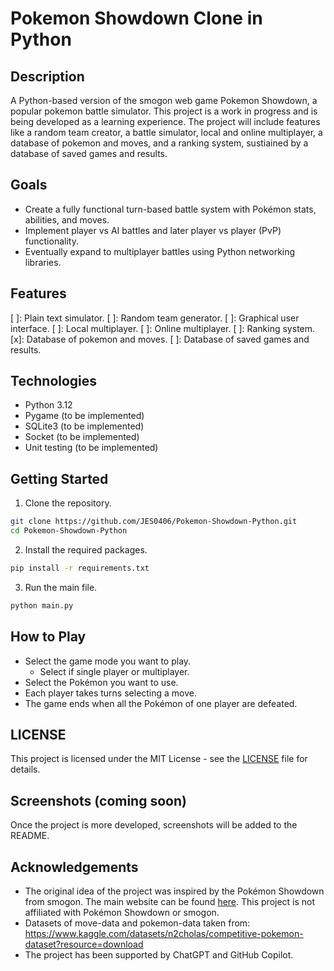 # Pokemon Showdown Clone in Python

## Description
A Python-based version of the smogon web game Pokemon Showdown, a popular pokemon battle simulator. This project is a work in progress and is being developed as a learning experience.
The project will include features like a random team creator, a battle simulator, local and online multiplayer, a database of pokemon and moves, and a ranking system, sustiained by a database of saved games and results.

## Goals
- Create a fully functional turn-based battle system with Pokémon stats, abilities, and moves.
- Implement player vs AI battles and later player vs player (PvP) functionality.
- Eventually expand to multiplayer battles using Python networking libraries.

## Features
[ ]: Plain text simulator.
[ ]: Random team generator.
[ ]: Graphical user interface.
[ ]: Local multiplayer.
[ ]: Online multiplayer.
[ ]: Ranking system.
[x]: Database of pokemon and moves.
[ ]: Database of saved games and results.

## Technologies
- Python 3.12
- Pygame (to be implemented)
- SQLite3 (to be implemented)
- Socket (to be implemented)
- Unit testing (to be implemented)

## Getting Started
1. Clone the repository.
```bash
git clone https://github.com/JES0406/Pokemon-Showdown-Python.git
cd Pokemon-Showdown-Python
```
2. Install the required packages.
```bash
pip install -r requirements.txt
```
3. Run the main file.
```bash
python main.py
```

## How to Play
- Select the game mode you want to play.
  - Select if single player or multiplayer.
- Select the Pokémon you want to use.
- Each player takes turns selecting a move.
- The game ends when all the Pokémon of one player are defeated.

## LICENSE
This project is licensed under the MIT License - see the [LICENSE](./LICENSE) file for details.

## Screenshots (coming soon)
Once the project is more developed, screenshots will be added to the README.

## Acknowledgements
- The original idea of the project was inspired by the Pokémon Showdown from smogon. The main website can be found [here](https://pokemonshowdown.com/). This project is not affiliated with Pokémon Showdown or smogon.
- Datasets of move-data and pokemon-data taken from: https://www.kaggle.com/datasets/n2cholas/competitive-pokemon-dataset?resource=download
- The project has been supported by ChatGPT and GitHub Copilot.
```
